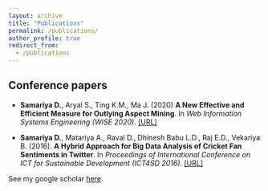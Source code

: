 ```yaml
---
layout: archive
title: "Publications"
permalink: /publications/
author_profile: true
redirect_from:
  - /publications
---
```


Conference papers
-----------------

- **Samariya D.**, Aryal S., Ting K.M., Ma J. (2020) **A New Effective and Efficient Measure for Outlying Aspect Mining**. In *Web Information Systems Engineering (WISE 2020)*. [[URL]](https://link.springer.com/chapter/10.1007/978-3-030-62008-0_32)

- **Samariya D.**, Matariya A., Raval D., Dhinesh Babu L.D., Raj E.D., Vekariya B. (2016). **A Hybrid Approach for Big Data Analysis of Cricket Fan Sentiments in Twitter**. In *Proceedings of International Conference on ICT for Sustainable Development (ICT4SD 2016)*. [[URL]](https://link.springer.com/chapter/10.1007/978-981-10-0129-1_53)



See my google scholar [here](https://scholar.google.com/citations?user=QHkjuqYAAAAJ&hl=en).